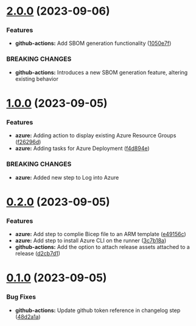 # [2.0.0](https://github.com/pedrozea/demo-release/compare/v1.0.0...v2.0.0) (2023-09-06)


### Features

* **github-actions:** Add SBOM generation functionality ([1050e7f](https://github.com/pedrozea/demo-release/commit/1050e7f11757ae0e7084d64558fba3cdd903e4a6))


### BREAKING CHANGES

* **github-actions:** Introduces a new SBOM generation feature, altering existing behavior



# [1.0.0](https://github.com/pedrozea/demo-release/compare/v0.2.0...v1.0.0) (2023-09-05)


### Features

* **azure:** Adding action to display existing Azure Resource Groups ([f26296d](https://github.com/pedrozea/demo-release/commit/f26296db3ca068e1d0f8c645416727712d018ad3))
* **azure:** Adding tasks for Azure Deployment ([f4d894e](https://github.com/pedrozea/demo-release/commit/f4d894e2263422b99d28a19975dfac426bc2e89c))


### BREAKING CHANGES

* **azure:** Added new step to Log into Azure



# [0.2.0](https://github.com/pedrozea/demo-release/compare/v0.1.0...v0.2.0) (2023-09-05)


### Features

* **azure:** Add step to complie Bicep file to an ARM template ([e49156c](https://github.com/pedrozea/demo-release/commit/e49156c9f4987ed7194b05a16ad77f111d223e0e))
* **azure:** Add step to install Azure CLI on the runner ([3c7b18a](https://github.com/pedrozea/demo-release/commit/3c7b18a289284e307f51cc4d2e6ee6629763682d))
* **github-actions:** Add the option to attach release assets attached to a release ([d2cb7d1](https://github.com/pedrozea/demo-release/commit/d2cb7d178669e044b5aa4d3f1db0c910961513fc))



# [0.1.0](https://github.com/pedrozea/demo-release/compare/48d2a1a10465328ab0290e41b9f5b152a8e8702a...v0.1.0) (2023-09-05)


### Bug Fixes

* **github-actions:** Update github token reference in changelog step ([48d2a1a](https://github.com/pedrozea/demo-release/commit/48d2a1a10465328ab0290e41b9f5b152a8e8702a))



